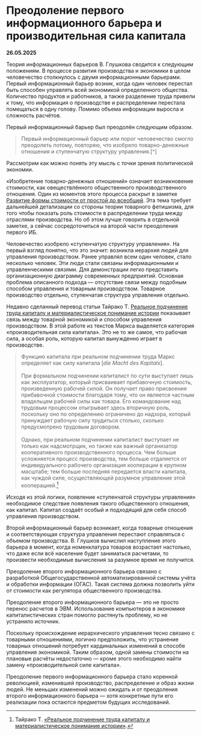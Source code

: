 # Преодоление первого информационного барьера и производительная сила капитала

**26.05.2025**

Теория информационных барьеров В. Глушкова сводится к следующим положениям. В процессе развития производства и экономики в целом человечество столкнулось с двумя информационными барьерами. Первый информационный барьер возник, когда один человек перестал быть способен управлять всей экономикой определенного общества. Количество продуктов и работников, а также разделение труда привели к тому, что информация о производстве и распределении перестала помещаться в одну голову. Помимо объема информации выросла и сложность расчётов.

Первый информационный барьер был преодолён следующим образом.

> Первый информационный барьер или порог человечество смогло преодолеть потому, повторяю, что изобрело товарно-денежные отношения и ступенчатую структуру управления.[^]

[^1]: В. А. Моев, [«Бразды управления. Диалог с академиком В. М. Глушковым»](https://kibernetiko.comtext.space/моев-бразды-управления.html).

Рассмотрим как можно понять эту мысль с точки зрения политической экономии.

«Изобретение товарно-денежных отношений» означает возникновение стоимости, как овеществлённого общественного производственного отношения. Один из моментов этого процесса раскрыт в заметке [Развитие формы стоимости от простой до всеобщей](https://research.comtext.space/развитие-относительной-формы-стоимости.html). Эта тема требует дальнейшей детализации со стороны теории товарного фетишизма, для того чтобы показать роль стоимости в распределении труда между отраслями производства. Но об этом лучше говорить в отдельной заметке, а сейчас сосредоточиться на второй части преодоления первого ИБ.

Человечество изобрело «ступенчатую структуру управления». На первый взгляд понятно, что это значит: возникла иерархия людей для управления производством. Ранее управлял всем один человек, стало несколько человек. Эти люди стали связаны информационными и управленческими связями. Для демонстрации легко представить организационную диаграмму современных предприятий. Основная проблема описанного подхода — отсутствие связи между подобным способом управления и товарным производством. Товарное производство отдельно, ступенчатая структура управления отдельно.

Недавно сделанный перевод статьи Тайрако Т. [Реальное подчинение труда капиталу и материалистическое понимание истории](https://zarya.xyz/tairako-t-realnoe-podchinenie-truda-kapitalu-i-materialisticheskoe-ponimanie-istorii/) показывает связь между товарной экономикой и способом управления производством. В этой работе из текстов Маркса выделяется категория «производительная сила капитала». Это не то же самое, что рабочая сила, а особая роль, которую капитал вынужденно играет в производстве.

> Функцию капитала при реальном подчинении труда Маркс определяет как силу капитала \[*die Macht des Kapitals*\]. \
> \
> При формальном подчинении капиталист по сути выступает лишь как эксплуататор, который присваивает прибавочную стоимость, произведенную рабочей силой. Он получает право присвоения прибавочной стоимости благодаря тому, что он является частным владельцем рабочей силы как товара. Его командование над трудовым процессом отыгрывает здесь вторичную роль, поскольку оно по определению ограничено до надзора, который принуждает рабочую силу трудиться столько, сколько предусмотрено трудовым договором. \
> \
> Однако, при реальном подчинении капиталист выступает не только как надсмотрщик, но также как важный организатор кооперативного производственного процесса. Чем больше усложняется процесс производства, тем больше отдаляется от индивидуального рабочего организация кооперации в крупном масштабе; тем больше последняя передается власти капитала, как чуждой силе, осуществляющей разумное управление этой кооперацией.[^2]

[^2]: Тайрако Т. [«Реальное подчинение труда капиталу и материалистическое понимание истории»](https://zarya.xyz/tairako-t-realnoe-podchinenie-truda-kapitalu-i-materialisticheskoe-ponimanie-istorii/).

Исходя из этой логики, появление «ступенчатой структуры управления» необходимое следствие появления такого общественного отношения, как капитал. Капитал создаёт особый и подходящий для себя способ управления производством.

Второй информационный барьер возникает, когда товарные отношения и соответствующая структура управления перестают справляться с объемом производства. В. Глушков вычислил наступление этого барьера в момент, когда номенклатура товаров возрастает настолько, что даже если всё население будет заниматься расчетами, то произвести необходимые вычисления за разумное время не получится.

Преодоление второго информационного барьера связано с разработкой Общегосударственной автоматизированной системы учёта и обработки информации (ОГАС). Такая система должна позволить уйти от стоимости как регулятора общественного производства.

Преодоление второго информационного барьера — это не просто перенос расчетов в ЭВМ. Использование компьютеров в экономике капиталистических стран помогло растянуть проблему, но не устранило источник.

Поскольку происхождение иерархического управления тесно связано с товарными отношениями, логично предположить, что устранение товарных отношений потребует кардинальных изменений в способе управления экономикой. Таким образом, одной замены стоимости на плановые расчёты недостаточно — кроме этого необходимо найти замену «производительной силе капитала».

Преодоление первого информационного барьера стало коренной революцией, изменившей производство, распределение и образ жизни людей. Не меньших изменений можно ожидать и от преодоления второго информационного барьера — хотя конкретные пути его реализации пока остаются предметом будущих исследований.